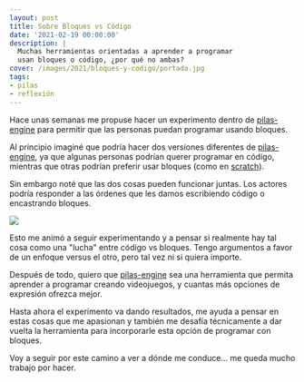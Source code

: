 ```yaml
---
layout: post
title: Sobre Bloques vs Código
date: '2021-02-19 00:00:00'
description: |
  Muchas herramientas orientadas a aprender a programar
  usan bloques o código, ¿por qué no ambas?
cover: /images/2021/bloques-y-codigo/portada.jpg
tags:
- pilas
- reflexión
---
```


Hace unas semanas me propuse hacer un experimento dentro de
[pilas-engine](https://pilas-engine.com.ar/) para permitir que las personas
puedan programar usando bloques.

Al principio imaginé que podría hacer dos versiones diferentes
de [pilas-engine](https://pilas-engine.com.ar/), ya que 
algunas personas podrían querer
programar en código, mientras que otras podrían preferir usar 
bloques (como en [scratch](https://scratch.mit.edu/)).

Sin embargo noté que las dos cosas pueden funcionar juntas. Los
actores podría responder a las órdenes que les damos escribiendo código
o encastrando bloques.

![](/images/2021/bloques-y-codigo/workspace.png)

Esto me animó a seguir experimentando y a pensar si realmente hay tal
cosa como una "lucha" entre código vs bloques. Tengo argumentos a favor
de un enfoque versus el otro, pero tal vez ni si quiera importe. 

Después de todo, quiero que [pilas-engine](https://pilas-engine.com.ar/) sea una 
herramienta que permita aprender a programar creando videojuegos, y cuantas más
opciones de expresión ofrezca mejor.

Hasta ahora el experimento va dando resultados, me ayuda a pensar en
estas cosas que me apasionan y también me desafía técnicamente a dar vuelta la herramienta
para incorporarle esta opción de programar con bloques.

Voy a seguir por este camino a ver a dónde me conduce... me queda mucho
trabajo por hacer.


